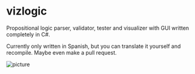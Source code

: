 # vizlogic
Propositional logic parser, validator, tester and visualizer with GUI written completely in C#.

Currently only written in Spanish, but you can translate it yourself and recompile. Maybe even make a pull request.

![picture](https://my.mixtape.moe/brczmj.PNG)
